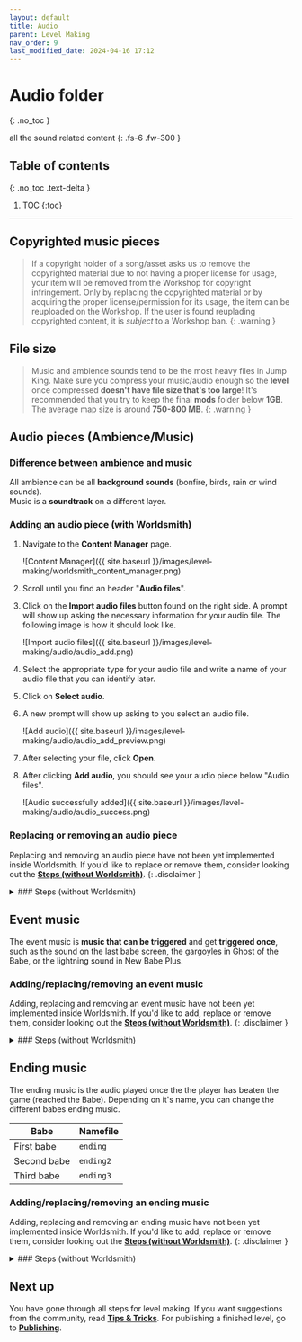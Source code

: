 ```yaml
---
layout: default
title: Audio
parent: Level Making
nav_order: 9
last_modified_date: 2024-04-16 17:12
---
```


# Audio folder
{: .no_toc }

all the sound related content<!-- more -->
{: .fs-6 .fw-300 }

## Table of contents
{: .no_toc .text-delta }

1. TOC
{:toc}

---

## Copyrighted music pieces

> If a copyright holder of a song/asset asks us to remove the copyrighted material due to not having a proper license for usage, your item will be removed from the Workshop for copyright infringement. Only by replacing the copyrighted material or by acquiring the proper license/permission for its usage, the item can be reuploaded on the Workshop. If the user is found reuplading copyrighted content, it is *subject* to a Workshop ban.
{: .warning }

## File size

> Music and ambience sounds tend to be the most heavy files in Jump King. Make sure you compress your music/audio enough so the **level** once compressed **doesn't have file size that's too large**! It's recommended that you try to keep the final **mods** folder below **1GB**. The average map size is around **750-800 MB**.
{: .warning }

## Audio pieces (Ambience/Music)
### Difference between ambience and music

All ambience can be all **background sounds** (bonfire, birds, rain or wind sounds).<br>Music is a **soundtrack** on a different layer.

### Adding an audio piece (with Worldsmith)

1. Navigate to the **Content Manager** page.

   ![Content Manager]({{ site.baseurl }}/images/level-making/worldsmith_content_manager.png)

2. Scroll until you find an header "**Audio files**".
3. Click on the **Import audio files** button found on the right side. A prompt will show up asking the necessary information for your audio file. The following image is how it should look like.

   ![Import audio files]({{ site.baseurl }}/images/level-making/audio/audio_add.png)

5. Select the appropriate type for your audio file and write a name of your audio file that you can identify later.
6. Click on **Select audio**.
7. A new prompt will show up asking to you select an audio file.

    ![Add audio]({{ site.baseurl }}/images/level-making/audio/audio_add_preview.png)
   
8. After selecting your file, click **Open**.
9. After clicking **Add audio**, you should see your audio piece below "Audio files".

   ![Audio successfully added]({{ site.baseurl }}/images/level-making/audio/audio_success.png)

### Replacing or removing an audio piece

Replacing and removing an audio piece have not been yet implemented inside Worldsmith. If you'd like to replace or remove them, consider looking out the [**Steps (without Worldsmith)**](./#steps-without-worldsmith).
{: .disclaimer }

<details class="expander">
   <summary markdown="1">
### Steps (without Worldsmith)
   </summary>
   <div markdown="1">

To differentiate music from ambience, Jump King uses a special tag called `AmbienceInfo` that you will need to create. You can still add ambience pieces in the `AmbienceInfo` tag if you want to use the restart, fade-in or fade-out option but it will need to have its own `type` value to differentiate.

### Adding music or ambience
{: .no_toc }

1. Convert your audio file into a packed XNB file [making sure it isn't too big](#file-size) (usually a song shouldn't go over 45-50 MB).
2. Place your packed file in `audio/background`.
   
   ![File]({{site.baseurl}}/images/level-making/audio/audio_file.png)
3. Navigate into the `data` folder and open the `values.xml` file.
   
   ![Folder]({{site.baseurl}}/images/level-making/audio/audio_folder.png)
4. **If you are adding a generic ambience (doesn't need fade-in/out), you can [skip to the next steps](#adding-to-level)**.
5. Copy the following snippet:
   ```xml
   <AmbienceInfo>
    <name>YOUR_AUDIO_FILENAME</name>
    <type>Music</type>
   </AmbienceInfo>
   ```
6. In a new line after the opening tag of `special_info`, paste the snippet.
7. Replace `YOUR_AUDIO_FILENAME` with the filename of the audio file.
   
   ![Basic]({{site.baseurl}}/images/level-making/audio/audio_ambienceinfo_basic.png)
8. Being a song, you should leave the `type` as **Music**, otherwise use **Ambience**. [**API Reference**]({{site.baseurl}}/api/music){: target="_blank"}.
   
    > If you want the audio to stop and play from the start again once returned to the screens where it is added, add the following snippet below your `type` tag:
      ```xml
        <restart>true</restart>
      ```
    {: .highlight }
    > If you want to have fade in and/or fade out effect add the following snippet(s) below your `type` tag and replace `YOUR_FADE_OUT_SECONDS` and `YOUR_FADE_IN_SECONDS` with your customized values (4 seconds is usually recommended).
      ```xml
        <fade_out_length>YOUR_FADE_OUT_SECONDS</fade_out_length>
        <fade_in_length>YOUR_FADE_IN_SECONDS</fade_in_length>
      ```
    {: .highlight }

   ![Completed]({{site.baseurl}}/images/level-making/audio/audio_ambienceinfo_completed.png)

After having added references to your sound files in the Jump King properties you can now add it to the first screen (or any screen).
{: #adding-to-level }

1. Copy the following snippet:
   ```xml
    <AmbienceSave>
      <ambience>
        <Ambience>
          <name>YOUR_MUSIC_FILENAME</name>
          <volume>0.85</volume>
        </Ambience>
      </ambience>
      <screens>1</screens>
    </AmbienceSave>
   ```
2. Find the `sections` tag and paste the snippet right after it's opening tag on a new line.
3. Replace `YOUR_MUSIC_FILENAME` with the filename of your packed music file.
4. Change the value of the volume, if the music in-game it's too quiet or loud.
   > The minimum value for the volume is 0 and the maximum value is 1, but all the values in between works. The game is known to crash if the volume is higher than 1.
   {: .disclaimer }
5. Change the `screens` value to how many screens you want to have the audio settings above.
   > The `<screens>` tag <u>doesnt work with the name logic of the screen number</u>. This is precisely made to avoid mixmatches.
    **From the first `<AmbienceSave>` it keeps the `<screens>` number counting.** So if you have two AmbienceSaves where the first one has screens with a value of 5 and the second has a value of 2, you would have done already 7 screens of music.
   {: .warning }
   
   ![Logic]({{site.baseurl}}/images/level-making/audio/audio_ambiencesave_logic.png)
6. You can add as many `Ambience` tags as you wish in a `AmbienceSave`, below a line of `ambience` tag of your wanted `AmbienceSave` add the following snippet:
   ```xml
    <Ambience>
      <name>YOUR_MUSIC_FILENAME</name>
      <volume>0.85</volume>
    </Ambience>
   ```
   
   ![Multiple]({{site.baseurl}}/images/level-making/audio/audio_ambiencesave_multiple.png)

### Replacing music or ambience
{: .no_toc }

To replace your musical piece's audio (if it has the same name), you need to replace the packed audio file found in `audio/background`.

If your file has a different name, you will need to:
1. Move your new audio packed XNB file in `audio/background`.
2. Delete the old audio file.
3. Navigate to `data` and open `values.xml`.
4. Replace all the references to the old filename with your new filename.

### Removing music or ambience
{: .no_toc }

1. Navigate to `audio/background/data` and open `values.xml`.
2. Remove the `AmbienceInfo` and all `Ambience`s that contains the name that equals to the audio you want to remove.
3. And finally, remove the file in `audio/background`.

</div>
</details>

## Event music
 
The event music is **music that can be triggered** and get **triggered once**, such as the sound on the last babe screen, the gargoyles in Ghost of the Babe, or the lightning sound in New Babe Plus.

### Adding/replacing/removing an event music

Adding, replacing and removing an event music have not been yet implemented inside Worldsmith. If you'd like to add, replace or remove them, consider looking out the [**Steps (without Worldsmith)**](./#steps-without-worldsmith-1).
{: .disclaimer }

<details class="expander">
   <summary markdown="1">
### Steps (without Worldsmith)
   </summary>
   <div markdown="1">

### Adding an event music
{: .no_toc }

To add an event music:

1. Convert your event music into a packed XNB file.
2. Place your file inside `audio/music/event_music`.
3. Open the `events.xml` file in the same folder.
4. Copy the following snippet:
   ```xml
    <Event>
      <screen>YOUR_SCREEN_NUMBER</screen>
      <song_name>YOUR_EVENT_MUSIC_NAME</song_name>
    </Event>
   ```
5. Paste the snippet a line after the starting tag of `events`.
6. Replace `YOUR_SCREEN_NUMBER` with the screen number where you want the event music to trigger.
7. Replace `YOUR_EVENT_MUSIC_NAME` with the name of your packed event music filename.

### Replacing an event music
{: .no_toc }

If you want to replace an existing event music's position, you will need to:

1. Open the `events.xml` file in the `audio/music/event_music` folder.
2. Change the current event music position to your new screen value.

If you want to replace an existing event music's song, you will need to:

1. Convert your event music into a packed XNB file.
2. Place your file inside `audio/music/event_music`. 
3. If it already exists, override it and you are done **otherwise**...
4. Open the `events.xml` file in the same folder.
5. Replace the old `song_name` value of your event with the new filename.

### Removing an ending music
{: .no_toc }

To remove an event music:

1. Write down the screen where your event music played.
2. Navigate to `audio/music/event_music` and open `events.xml`.
3. Delete the whole `Event` tag where `screen` equals to your screen.

</div>
</details>

## Ending music

The ending music is the audio played once the the player has beaten the game (reached the Babe). Depending on it's name, you can change the different babes ending music.

|Babe|Namefile|
|---|---|
|First babe|`ending`|
|Second babe|`ending2`|
|Third babe|`ending3`|


### Adding/replacing/removing an ending music

Adding, replacing and removing an ending music have not been yet implemented inside Worldsmith. If you'd like to add, replace or remove them, consider looking out the [**Steps (without Worldsmith)**](./#steps-without-worldsmith-2).
{: .disclaimer }

<details class="expander">
   <summary markdown="1">
### Steps (without Worldsmith)
   </summary>
   <div markdown="1">

### Adding/replacing an ending music
{: .no_toc }

In order to add it:

1. Convert a sound file into XNB format.
2. Move the file inside `audio/music`.
3. Name it [depending on your babe](#ending-music).
   > If the file already exists, override it.
   {: .highlight }

### Removing an ending music
{: .no_toc }

You can only remove the second and third babe ending music, for the first ending, you will need to manually paste the original ending music from the gamefiles (can be found in `Jump King/Content/audio/music/ending.xnb`).

</div>
</details>

## Next up

You have gone through all steps for level making. If you want suggestions from the community, read [**Tips & Tricks**]({{site.baseurl}}/level-making/tips). For publishing a finished level, go to [**Publishing**]({{site.baseurl}}/publishing).